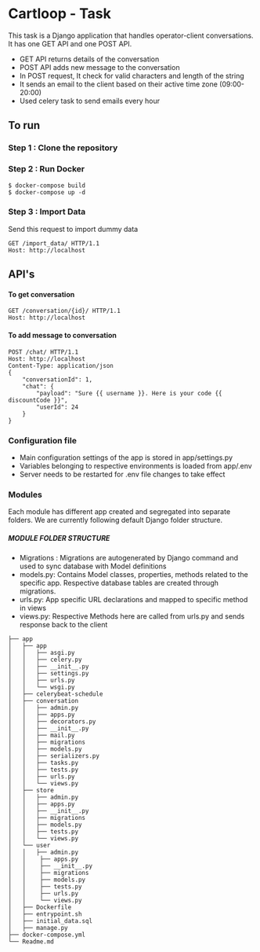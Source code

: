 # Cartloop - Task
This task is a Django application that handles operator-client conversations. It has one GET API and one POST API.
* GET API returns details of the conversation
* POST API adds new message to the conversation
* In POST request, It check for valid characters and length of the string
* It sends an email to the client based on their active time zone (09:00-20:00)
* Used celery task to send emails every hour

## To run
### Step 1 : Clone the repository
### Step 2 : Run Docker
```
$ docker-compose build
$ docker-compose up -d
```
### Step 3 : Import Data
Send this request to import dummy data
```
GET /import_data/ HTTP/1.1
Host: http://localhost
```

## API's
#### To get conversation
```
GET /conversation/{id}/ HTTP/1.1
Host: http://localhost
```
#### To add message to conversation
```
POST /chat/ HTTP/1.1
Host: http://localhost
Content-Type: application/json
{
    "conversationId": 1,
    "chat": {
        "payload": "Sure {{ username }}. Here is your code {{ discountCode }}",
        "userId": 24
    }
}
```

### Configuration file
* Main configuration settings of the app is stored in app/settings.py
* Variables belonging to respective environments is loaded from app/.env
* Server needs to be restarted for .env file changes to take effect

### Modules
Each module has different app created and segregated into separate folders. We are currently following default Django folder structure.

##### MODULE FOLDER STRUCTURE
* Migrations : Migrations are autogenerated by Django command and used to sync database with Model definitions
* models.py: Contains Model classes, properties, methods related to the specific app. Respective database tables are created through migrations.
* urls.py: App specific URL declarations and mapped to specific method in views
* views.py: Respective Methods here are called from urls.py and sends response back to the client


```
├── app
│   ├── app
│   │   ├── asgi.py
│   │   ├── celery.py
│   │   ├── __init__.py
│   │   ├── settings.py
│   │   ├── urls.py
│   │   └── wsgi.py
│   ├── celerybeat-schedule
│   ├── conversation
│   │   ├── admin.py
│   │   ├── apps.py
│   │   ├── decorators.py
│   │   ├── __init__.py
│   │   ├── mail.py
│   │   ├── migrations
│   │   ├── models.py
│   │   ├── serializers.py
│   │   ├── tasks.py
│   │   ├── tests.py
│   │   ├── urls.py
│   │   └── views.py
│   ├── store
│   │   ├── admin.py
│   │   ├── apps.py
│   │   ├── __init__.py
│   │   ├── migrations
│   │   ├── models.py
│   │   ├── tests.py
│   │   └── views.py
│   └── user
│   │   ├── admin.py
│   │    ├── apps.py
│   │    ├── __init__.py
│   │    ├── migrations
│   │    ├── models.py
│   │    ├── tests.py
│   │    ├── urls.py
│   │    └── views.py
│   ├── Dockerfile
│   ├── entrypoint.sh
│   ├── initial_data.sql
│   ├── manage.py
├── docker-compose.yml
└── Readme.md
```